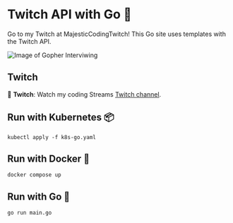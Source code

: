 # Twitch API with Go 🐹

Go to my Twitch at MajesticCodingTwitch! This Go site uses templates with the Twitch API.

![Image of Gopher Interviwing](https://github.com/smithlabs/github-assets/blob/main/web/dancing-gopher-hello-world.gif?raw=true)

## Twitch

🎥 **Twitch**: Watch my coding Streams [Twitch channel](https://www.twitch.tv/majesticcodingtwitch).

## Run with Kubernetes 📦
```
kubectl apply -f k8s-go.yaml
```

## Run with Docker 🐳
```
docker compose up
```

## Run with Go 🐹
```
go run main.go
```
